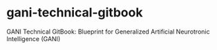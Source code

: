 # gani-technical-gitbook
GANI Technical GitBook: Blueprint for Generalized Artificial Neurotronic Intelligence (GANI)
